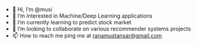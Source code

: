 - 👋 Hi, I’m @musi
- 👀 I’m interested in Machine/Deep Learning applications
- 🌱 I’m currently learning to predict stock market 
- 💞️ I’m looking to collaborate on various recommender systems projects
- 📫 How to reach me ping me at ranamustansar@gmail.com 

<!---
musi/musi is a ✨ special ✨ repository because its `README.md` (this file) appears on your GitHub profile.
You can click the Preview link to take a look at your changes.
--->
